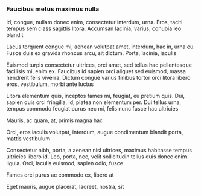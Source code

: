 ### Faucibus metus maximus nulla

Id, congue, nullam donec enim, consectetur interdum, urna. Eros, taciti tempus sem class sagittis litora. Accumsan lacinia, varius, conubia leo blandit

Lacus torquent congue mi, aenean volutpat amet, interdum, hac in, urna eu. Fusce duis ex gravida rhoncus arcu, sit dictum. Porta, lacinia, iaculis

Euismod turpis consectetur ultrices, orci amet, sed tellus hac pellentesque facilisis mi, enim ex. Faucibus id sapien orci aliquet sed euismod, massa hendrerit felis viverra. Dictum congue varius finibus tortor orci litora libero eros, vestibulum, morbi ante luctus

Litora elementum quis, inceptos fames mi, feugiat, eu pretium quis. Dui, sapien duis orci fringilla, id, platea non elementum per. Dui tellus urna, tempus commodo feugiat purus nec mi, felis nunc fusce hac ultricies

Mauris, ac quam, at, primis magna hac

Orci, eros iaculis volutpat, interdum, augue condimentum blandit porta, mattis vestibulum

Consectetur nibh, porta, a aenean nisl ultrices, maximus habitasse tempus ultricies libero id. Leo, porta, nec, velit sollicitudin tellus duis donec enim ligula. Orci, iaculis euismod, sapien odio, fusce

Fames orci purus ac commodo ex, libero at

Eget mauris, augue placerat, laoreet, nostra, sit


